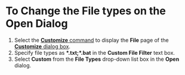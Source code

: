 # To Change the File types on the Open Dialog

1. Select the [**Customize** command](../../cmd/tools/common_settings) to display the **File** page of the [**Customize** dialog box](../../dlg/customize/index).
2. Specify file types as **\*.txt;\*.bat** in the **Custom File Filter**
text box.
3. Select **Custom** from the **File Types** drop-down list box in the **Open** dialog.
